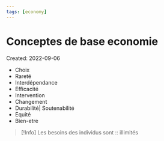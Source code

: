 ```yaml
---
tags: [economy] 
---
```

# Conceptes de base economie
Created: 2022-09-06

- Choix
- Rareté
- Interdépendance
- Efficacité
- Intervention
- Changement
- Durabilité| Soutenabilité
- Equité
- Bien-etre

>[!Info]
>Les besoins des individus sont :: illimités
<!--SR:!2022-09-27,14,290-->

